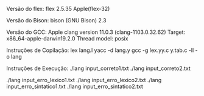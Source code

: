 Versão do flex:
flex 2.5.35 Apple(flex-32)

Versão do Bison:
bison (GNU Bison) 2.3

Versão do GCC:
Apple clang version 11.0.3 (clang-1103.0.32.62)
Target: x86_64-apple-darwin19.2.0
Thread model: posix

Instruções de Copilação:
lex lang.l
yacc -d lang.y
gcc -g lex.yy.c y.tab.c -ll -o lang

Instruções de Execução:
./lang input_correto1.txt
./lang input_correto2.txt

./lang input_erro_lexico1.txt
./lang input_erro_lexico2.txt
./lang input_erro_sintatico1.txt
./lang input_erro_sintatico2.txt
